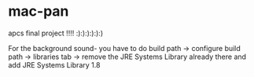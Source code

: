 # mac-pan
apcs final project !!!! :):):):):):)

For the background sound- you have to do build path -> configure build path -> libraries tab -> 
remove the JRE Systems Library already there and add JRE Systems Library 1.8
